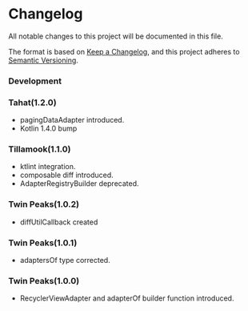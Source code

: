 # Changelog

All notable changes to this project will be documented in this file.

The format is based on [Keep a Changelog](https://keepachangelog.com/en/1.0.0/),
and this project adheres to [Semantic Versioning](https://semver.org/spec/v2.0.0.html).


### Development

### Tahat(1.2.0)
- pagingDataAdapter introduced.
- Kotlin 1.4.0 bump

### Tillamook(1.1.0)
- ktlint integration.
- composable diff introduced.
- AdapterRegistryBuilder deprecated.

### Twin Peaks(1.0.2)
- diffUtilCallback created
### Twin Peaks(1.0.1)
- adaptersOf type corrected.
### Twin Peaks(1.0.0)
- RecyclerViewAdapter and adapterOf builder function introduced.
